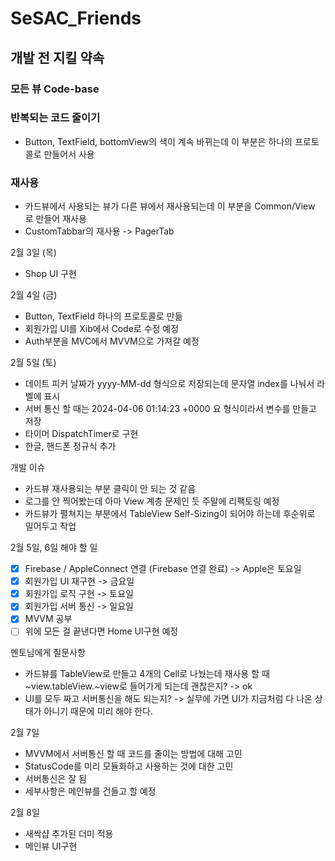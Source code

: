 # SeSAC_Friends

## 개발 전 지킬 약속
### 모든 뷰 Code-base
### 반복되는 코드 줄이기
- Button, TextField, bottomView의 색이 계속 바뀌는데 이 부분은 하나의 프로토콜로 만들어서 사용
### 재사용
- 카드뷰에서 사용되는 뷰가 다른 뷰에서 재사용되는데 이 부분을 Common/View 로 만들어 재사용
- CustomTabbar의 재사용 -> PagerTab

2월 3일 (목)
- Shop UI 구현

2월 4일 (금)
- Button, TextField 하나의 프로토콜로 만듦
- 회원가입 UI를 Xib에서 Code로 수정 예정 
- Auth부분을 MVC에서 MVVM으로 가져갈 예정

2월 5일 (토)
- 데이트 피커 날짜가 yyyy-MM-dd 형식으로 저장되는데 문자열 index를 나눠서 라벨에 표시
- 서버 통신 할 때는 2024-04-06 01:14:23 +0000 요 형식이라서 변수를 만들고 저장
- 타이머 DispatchTimer로 구현
- 한글, 핸드폰 정규식 추가

개발 이슈
- 카드뷰 재사용되는 부분 클릭이 안 되는 것 같음 
- 로그를 안 찍어봤는데 아마 View 계층 문제인 듯 주말에 리팩토링 예정
- 카드뷰가 펼쳐지는 부분에서 TableView Self-Sizing이 되어야 하는데 후순위로 밀어두고 작업

2월 5일, 6일 해야 할 일
- [x] Firebase / AppleConnect 연결 (Firebase 연결 완료) -> Apple은 토요일
- [x] 회원가입 UI 재구현 -> 금요일
- [x] 회원가입 로직 구현 -> 토요일
- [x] 회원가입 서버 통신 -> 일요일
- [x] MVVM 공부
- [ ] 위에 모든 걸 끝낸다면 Home UI구현 예정

멘토님에게 질문사항
- 카드뷰를 TableView로 만들고 4개의 Cell로 나눴는데 재사용 할 때 ~view.tableView.~view로 들어가게 되는데 괜찮은지? -> ok
- UI를 모두 짜고 서버통신을 해도 되는지? -> 실무에 가면 UI가 지금처럼 다 나온 상태가 아니기 때문에 미리 해야 한다.

2월 7일
- MVVM에서 서버통신 할 때 코드를 줄이는 방법에 대해 고민
- StatusCode를 미리 모듈화하고 사용하는 것에 대한 고민
- 서버통신은 잘 됨
- 세부사항은 메인뷰를 건들고 할 예정

2월 8일
- 새싹샵 추가된 더미 적용
- 메인뷰 UI구현 
